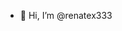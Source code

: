 - 👋 Hi, I’m @renatex333


<!---

- 👀 I’m interested in ...
- 🌱 I’m currently learning ...
- 💞️ I’m looking to collaborate on ...
- 📫 How to reach me ...

renatex333/renatex333 is a ✨ special ✨ repository because its `README.md` (this file) appears on your GitHub profile.
You can click the Preview link to take a look at your changes.
--->
